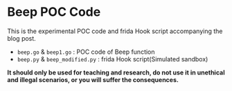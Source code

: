 # Beep POC Code 


This is the experimental POC code and frida Hook script accompanying the blog post. 

- `beep.go` & `beep1.go` :  POC code of Beep function
- `beep.py` & `beep_modified.py` : frida Hook script(Simulated sandbox)


**It should only be used for teaching and research, do not use it in unethical and illegal scenarios, or you will suffer the consequences.**


